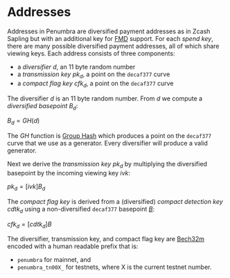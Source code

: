 # Addresses

Addresses in Penumbra are diversified payment addresses as in Zcash Sapling but with an additional key for [FMD](../../crypto/fmd.md) support. For each *spend key*, there are many possible diversified payment addresses, all of which share viewing keys. Each address consists of three components:

* a *diversifier* $d$, an 11 byte random number
* a *transmission key* $pk_d$, a point on the `decaf377` curve
* a *compact flag key* $cfk_d$, a point on the `decaf377` curve

The diversifier $d$ is an 11 byte random number. From $d$ we compute a *diversified basepoint* $B_d$:

$B_d = GH(d)$

The $GH$ function is [Group Hash](../../crypto/decaf377/group_hash.md) which produces a point on the `decaf377` curve that we use as a generator. Every diversifier will produce a valid generator.

Next we derive the *transmission key* $pk_d$ by multiplying the diversified basepoint by the incoming viewing key $ivk$:

$pk_d = [ivk]B_d$

The *compact flag key* is derived from a (diversified) *compact detection key* $cdtk_d$ using a non-diversified `decaf377` basepoint [$B$](../primitives/decaf377/test_vectors.md):

$cfk_d = [cdtk_d]B$

The diversifier, transmission key, and compact flag key are [Bech32m](https://github.com/bitcoin/bips/blob/master/bip-0350.mediawiki) encoded with a human readable prefix that is:

* `penumbra` for mainnet, and
* `penumbra_tn00X_` for testnets, where X is the current testnet number.
